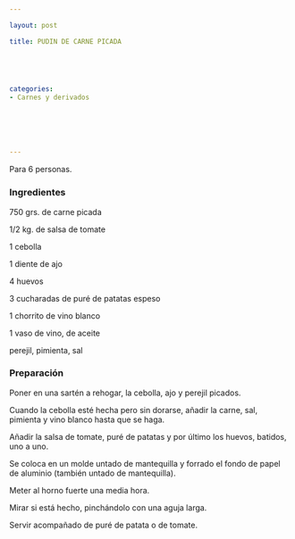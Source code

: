 ```yaml
---

layout: post

title: PUDIN DE CARNE PICADA





categories:
- Carnes y derivados






---
```


Para 6 personas.

<h3>Ingredientes</h3>

750 grs. de carne picada

1/2 kg. de salsa de tomate

1 cebolla

1 diente de ajo

4 huevos

3 cucharadas de puré de patatas espeso

1 chorrito de vino blanco

1 vaso de vino, de aceite

perejil, pimienta, sal

<h3>Preparación</h3>

Poner en una sartén a rehogar, la cebolla, ajo y perejil picados.

Cuando la cebolla esté hecha pero sin dorarse, añadir la carne, sal, pimienta y vino blanco hasta que se haga.

Añadir la salsa de tomate, puré de patatas y por último los huevos, batidos, uno a uno.

Se coloca en un molde untado de mantequilla y forrado el fondo de papel de aluminio (también untado de mantequilla).

Meter al horno fuerte una media hora.

Mirar si está hecho, pinchándolo con una aguja larga.

Servir acompañado de puré de patata o de tomate.